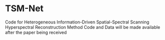 # TSM-Net
Code for Heterogeneous Information-Driven Spatial-Spectral Scanning Hyperspectral Reconstruction Method
Code and Data will be made available after the paper being received
